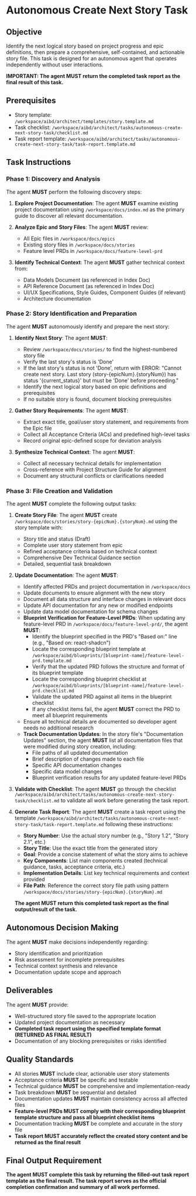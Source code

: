 # Autonomous Create Next Story Task

## Objective

Identify the next logical story based on project progress and epic definitions, then prepare a comprehensive, self-contained, and actionable story file. This task is designed for an autonomous agent that operates independently without user interactions.

**IMPORTANT: The agent MUST return the completed task report as the final result of this task.**

## Prerequisites

- Story template: `/workspace/aibd/architect/templates/story.template.md`
- Task checklist: `/workspace/aibd/architect/tasks/autonomous-create-next-story-task/checklist.md`
- Task report template: `/workspace/aibd/architect/tasks/autonomous-create-next-story-task/task-report.template.md`

## Task Instructions

### Phase 1: Discovery and Analysis

The agent **MUST** perform the following discovery steps:

1. **Explore Project Documentation**: The agent **MUST** examine existing project documentation using `/workspace/docs/index.md` as the primary guide to discover all relevant documentation.

2. **Analyze Epic and Story Files**: The agent **MUST** review:

   - All Epic files in `/workspace/docs/epics`
   - Existing story files in `/workspace/docs/stories`
   - Feature level PRDs in `/workspace/docs/feature-level-prd`

3. **Identify Technical Context**: The agent **MUST** gather technical context from:
   - Data Models Document (as referenced in Index Doc)
   - API Reference Document (as referenced in Index Doc)
   - UI/UX Specifications, Style Guides, Component Guides (if relevant)
   - Architecture documentation

### Phase 2: Story Identification and Preparation

The agent **MUST** autonomously identify and prepare the next story:

1. **Identify Next Story**: The agent **MUST**:

   - Review `/workspace/docs/stories/` to find the highest-numbered story file
   - Verify the last story's status is 'Done'
   - If the last story's status is not 'Done', return with ERROR: "Cannot create next story. Last story (story-{epicNum}.{storyNum}) has status '{current_status}' but must be 'Done' before proceeding."
   - Identify the next logical story based on epic definitions and prerequisites
   - If no suitable story is found, document blocking prerequisites

2. **Gather Story Requirements**: The agent **MUST**:

   - Extract exact title, goal/user story statement, and requirements from the Epic file
   - Collect all Acceptance Criteria (ACs) and predefined high-level tasks
   - Record original epic-defined scope for deviation analysis

3. **Synthesize Technical Context**: The agent **MUST**:
   - Collect all necessary technical details for implementation
   - Cross-reference with Project Structure Guide for alignment
   - Document any structural conflicts or clarifications needed

### Phase 3: File Creation and Validation

The agent **MUST** complete the following output tasks:

1. **Create Story File**: The agent **MUST** create `/workspace/docs/stories/story-{epicNum}.{storyNum}.md` using the story template with:

   - Story title and status (Draft)
   - Complete user story statement from epic
   - Refined acceptance criteria based on technical context
   - Comprehensive Dev Technical Guidance section
   - Detailed, sequential task breakdown

2. **Update Documentation**: The agent **MUST**:

   - Identify affected PRDs and project documentation in `/workspace/docs`
   - Update documents to ensure alignment with the new story
   - Document all data structure and interface changes in relevant docs
   - Update API documentation for any new or modified endpoints
   - Update data model documentation for schema changes
   - **Blueprint Verification for Feature-Level PRDs**: When updating any feature-level PRD in `/workspace/docs/feature-level-prd/`, the agent **MUST**:
     - Identify the blueprint specified in the PRD's "Based on:" line (e.g., "Based on: react-shadcn")
     - Locate the corresponding blueprint template at `/workspace/aibd/blueprints/[blueprint-name]/feature-level-prd.template.md`
     - Verify that the updated PRD follows the structure and format of its blueprint template
     - Locate the corresponding blueprint checklist at `/workspace/aibd/blueprints/[blueprint-name]/feature-level-prd.checklist.md`
     - Validate the updated PRD against all items in the blueprint checklist
     - If any checklist items fail, the agent **MUST** correct the PRD to meet all blueprint requirements
   - Ensure all technical details are documented so developer agent needs no additional research
   - **Track Documentation Updates**: In the story file's "Documentation Updates" section, the agent **MUST** list all documentation files that were modified during story creation, including:
     - File paths of all updated documentation
     - Brief description of changes made to each file
     - Specific API documentation changes
     - Specific data model changes
     - Blueprint verification results for any updated feature-level PRDs

3. **Validate with Checklist**: The agent **MUST** go through the checklist `/workspace/aibd/architect/tasks/autonomous-create-next-story-task/checklist.md` to validate all work before generating the task report.

4. **Generate Task Report**: The agent **MUST** create a task report using the template `/workspace/aibd/architect/tasks/autonomous-create-next-story-task/task-report.template.md` following these instructions:

   - **Story Number**: Use the actual story number (e.g., "Story 1.2", "Story 2.1", etc.)
   - **Story Title**: Use the exact title from the generated story
   - **Goal**: Provide a concise statement of what the story aims to achieve
   - **Key Components**: List main components created (technical guidance, tasks, acceptance criteria, etc.)
   - **Implementation Details**: List key technical requirements and context provided
   - **File Path**: Reference the correct story file path using pattern `/workspace/docs/stories/story-{epicNum}.{storyNum}.md`

   **The agent MUST return this completed task report as the final output/result of the task.**

## Autonomous Decision Making

The agent **MUST** make decisions independently regarding:

- Story identification and prioritization
- Risk assessment for incomplete prerequisites
- Technical context synthesis and relevance
- Documentation update scope and approach

## Deliverables

The agent **MUST** provide:

- Well-structured story file saved to the appropriate location
- Updated project documentation as necessary
- **Completed task report using the specified template format (RETURNED AS FINAL RESULT)**
- Documentation of any blocking prerequisites or risks identified

## Quality Standards

- All stories **MUST** include clear, actionable user story statements
- Acceptance criteria **MUST** be specific and testable
- Technical guidance **MUST** be comprehensive and implementation-ready
- Task breakdown **MUST** be sequential and detailed
- Documentation updates **MUST** maintain consistency across all affected files
- **Feature-level PRDs **MUST** comply with their corresponding blueprint template structure and pass all blueprint checklist items**
- Documentation tracking **MUST** be complete and accurate in the story file
- **Task report **MUST** accurately reflect the created story content and be returned as the final result**

## Final Output Requirement

**The agent MUST complete this task by returning the filled-out task report template as the final result. The task report serves as the official completion confirmation and summary of all work performed.**
